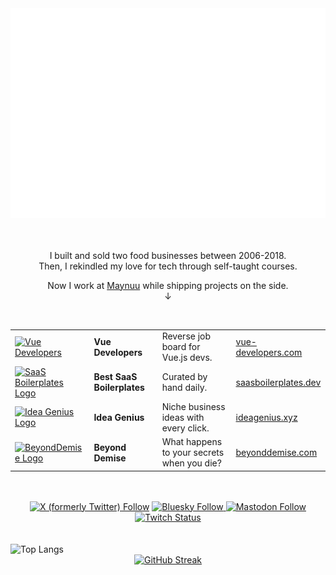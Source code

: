 <div align="center">
  <a href="https://saasboilerplates.dev/?ref=gh" target="_blank">
    <img src="https://raw.githubusercontent.com/poppacalypse/poppacalypse/master/welcome.svg" width="800" height="auto">
  </a>
</div>

<br/>
<br/>

<div align="center">
  <p>I built and sold two food businesses between 2006-2018. <br />Then, I rekindled my love for tech through self-taught courses.</p>
  <p>Now I work at <a href="https://maynuu.com">Maynuu</a> while shipping projects on the side.
  <br/>↓
  </p>
</div>

<br/>

<div align="center">

|                                                                                                                                                                                                                         |                            |                                                 |                                                              |
| :---------------------------------------------------------------------------------------------------------------------------------------------------------------------------------------------------------------------- | :------------------------- | :---------------------------------------------- | :----------------------------------------------------------- |
| <a href="https://vue-developers.com/?ref=gh" target="_blank"><img height="50px" src="https://vue-developers.com/apple-touch-icon.png" alt="Vue Developers" /></a> | **Vue Developers** | Reverse job board for Vue.js devs. | [vue-developers.com](https://vue-developers.com/?ref=gh) |
| <a href="https://saasboilerplates.dev/?ref=gh" target="_blank"><img height="50px" src="https://saasboilerplates.dev/favicons/logo.svg" alt="SaaS Boilerplates Logo" /></a>                                              | **Best SaaS Boilerplates** | Curated by hand daily.                          | [saasboilerplates.dev](https://saasboilerplates.dev/?ref=gh) |
| <a href="https://ideagenius.xyz/?ref=gh" target="_blank"><img height="50px" src="https://ideagenius.xyz/assets/logo-1e1147f98146dcd7b9b15c88f8bc720e08727df7b2b02d95a54bb0fe0c0abb74.png" alt="Idea Genius Logo" /></a> | **Idea Genius**            | Niche business ideas with every click. | [ideagenius.xyz](https://ideagenius.xyz/?ref=gh)             |
| <a href="https://beyonddemise.com/?ref=gh" target="_blank"><img height="50px" src="https://www.beyonddemise.com/assets/images/Logo.png" alt="BeyondDemise Logo" /></a>                                                  | **Beyond Demise**          | What happens to your secrets when you die?      | [beyonddemise.com](https://beyonddemise.com/?ref=gh)         |

</div>

<br/>
<br/>

<div align="center">
  <a href="https://x.com/poppacalypse" target="_blank">
    <img src="https://img.shields.io/badge/Twitter-7.4K-%2337bcae?style=for-the-badge&logo=x&logoColor=white&labelColor=1a1b27" alt="X (formerly Twitter) Follow"></a>

  <a href="https://bsky.app/profile/poppacalypse.bsky.social" target="_blank">
    <img src="https://img.shields.io/badge/Bluesky-2K-%2337bcae?style=for-the-badge&logo=bluesky&logoColor=white&labelColor=1a1b27" alt="Bluesky Follow"/></a><a href="https://alpaca.gold/@poppacalypse" target="_blank">

  <a href="https://alpaca.gold/@poppacalypse" target="_blank">
    <img src="https://img.shields.io/mastodon/follow/109646489759073442?color=37bcae&labelColor=1a1b27&domain=https%3A%2F%2Falpaca.gold&logo=mastodon&style=for-the-badge&label=Mastodon" alt="Mastodon Follow"></a>
  <a href="https://twitch.tv/poppacalypse" target="_blank">
    <img src="https://img.shields.io/twitch/status/poppacalypse?logo=twitchsx&style=for-the-badge&color=37bcae&labelColor=1a1b27&label=TWITCH+STATUS" alt="Twitch Status"></a>
</div>

<br/>
<br/>
  

<div align="center" style="display: flex; justify-content: space-between; align-items: center;">
  <img src="https://github-stats-five-omega.vercel.app/api/top-langs/?username=poppacalypse&layout=pie&theme=tokyonight&hide_border=true&cache_seconds=21600" alt="Top Langs">
</div>



<div align="center">
  <a href="https://git.io/streak-stats">
    <img src="https://github-streak-zeta.vercel.app?user=poppacalypse&theme=tokyonight&hide_border=true" alt="GitHub Streak" />
  </a>
</div>
